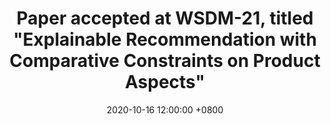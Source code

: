 ---
title: Paper accepted at WSDM-21, titled "Explainable Recommendation with Comparative Constraints on Product Aspects"
date: 2020-10-16 12:00:00 +0800
---